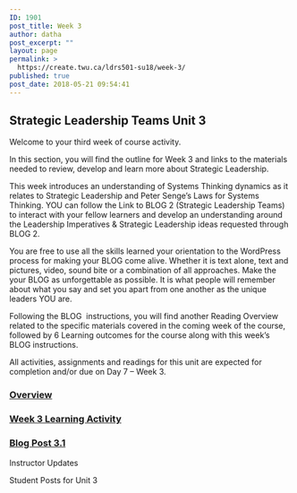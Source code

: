 ```yaml
---
ID: 1901
post_title: Week 3
author: datha
post_excerpt: ""
layout: page
permalink: >
  https://create.twu.ca/ldrs501-su18/week-3/
published: true
post_date: 2018-05-21 09:54:41
---
```

<!--themify_builder_static-->
<h2>Strategic Leadership Teams
Unit 3</h2>
Welcome to your third week of course activity.

In this section, you will find the outline for Week 3 and links to the materials needed to review, develop and learn more about Strategic Leadership.

This week introduces an understanding of Systems Thinking dynamics as it relates to Strategic Leadership and Peter Senge&#8217;s Laws for Systems Thinking. YOU can follow the Link to BLOG 2 (Strategic Leadership Teams) to interact with your fellow learners and develop an understanding around the Leadership Imperatives &#038; Strategic Leadership ideas requested through BLOG 2.

You are free to use all the skills learned your orientation to the WordPress process for making your BLOG come alive. Whether it is text alone, text and pictures, video, sound bite or a combination of all approaches. Make the your BLOG as unforgettable as possible. It is what people will remember about what you say and set you apart from one another as the unique leaders YOU are.

Following the BLOG  instructions, you will find another Reading Overview related to the specific materials covered in the coming week of the course, followed by 6 Learning outcomes for the course along with this week&#8217;s BLOG instructions.

All activities, assignments and readings for this unit are expected for completion and/or due on Day 7 &#8211; Week 3.

<a href="https://create.twu.ca/ldrs501-su18/unit-3/">

</a>
<h3><a href="https://create.twu.ca/ldrs501-su18/unit-3/">Overview</a></h3>
<a href="https://create.twu.ca/ldrs501-su18/unit-3-learning-activities/">

</a>
<h3><a href="https://create.twu.ca/ldrs501-su18/unit-3-learning-activities/">Week 3 Learning Activity</a></h3>
<a href="https://create.twu.ca/ldrs501-su18/week-3-post-3-1/">

</a>
<h3><a href="https://create.twu.ca/ldrs501-su18/week-3-post-3-1/">Blog Post 3.1</a></h3>
Instructor Updates

Student Posts for Unit 3<!--/themify_builder_static-->